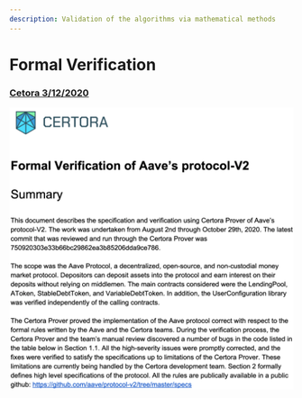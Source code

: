```yaml
---
description: Validation of the algorithms via mathematical methods
---
```


# Formal Verification

### [Cetora 3/12/2020](https://github.com/aave/protocol-v2/blob/master/audits/Certora-FV-aave-v2-03-12-2020.pdf)

![](<../.gitbook/assets/Screenshot 2021-05-17 at 21.24.16 (1).png>)
